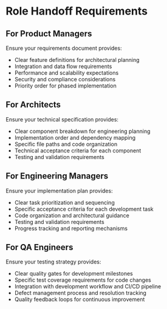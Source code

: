 # Role Handoff Requirements

## For Product Managers
Ensure your requirements document provides:
- Clear feature definitions for architectural planning
- Integration and data flow requirements
- Performance and scalability expectations
- Security and compliance considerations
- Priority order for phased implementation

## For Architects
Ensure your technical specification provides:
- Clear component breakdown for engineering planning
- Implementation order and dependency mapping
- Specific file paths and code organization
- Technical acceptance criteria for each component
- Testing and validation requirements

## For Engineering Managers
Ensure your implementation plan provides:
- Clear task prioritization and sequencing
- Specific acceptance criteria for each development task
- Code organization and architectural guidance
- Testing and validation requirements
- Progress tracking and reporting mechanisms

## For QA Engineers
Ensure your testing strategy provides:
- Clear quality gates for development milestones
- Specific test coverage requirements for code changes
- Integration with development workflow and CI/CD pipeline
- Defect management process and resolution tracking
- Quality feedback loops for continuous improvement
